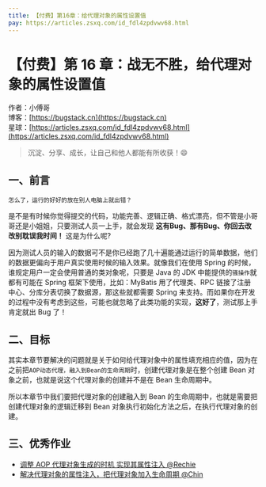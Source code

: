 ```yaml
---
title: 【付费】第16章：给代理对象的属性设置值
pay: https://articles.zsxq.com/id_fdl4zpdvwv68.html
---
```


# 【付费】第 16 章：战无不胜，给代理对象的属性设置值

作者：小傅哥
<br/>博客：[https://bugstack.cn](https://bugstack.cn)
<br/>星球：[https://articles.zsxq.com/id_fdl4zpdvwv68.html](https://articles.zsxq.com/id_fdl4zpdvwv68.html)

> 沉淀、分享、成长，让自己和他人都能有所收获！😄

## 一、前言

`怎么了，运行的好好的放在别人电脑上就出错？`

是不是有时候你觉得提交的代码，功能完善、逻辑正确、格式漂亮，但不管是小哥哥还是小姐姐，只要测试人员一上手，就会发现 **这有Bug、那有Bug、你回去改改别耽误我时间！** 这是为什么呢?

因为测试人员的输入的数据可不是你已经跑了几十遍能通过运行的简单数据，他们的数据更偏向于用户真实使用时候的输入效果。就像我们在使用 Spring 的时候，谁规定用户一定会使用普通的类对象呢，只要是 Java 的 JDK 中能提供的`骚操作`就都有可能在 Spring 框架下使用，比如：MyBatis 用了代理类、RPC 链接了注册中心、分库分表切换了数据源，那这些就都需要 Spring 来支持。而如果你在开发的过程中没有考虑到这些，可能也就忽略了此类功能的实现，**这好了**，测试那上手肯定就出 Bug 了！

## 二、目标

其实本章节要解决的问题就是关于如何给代理对象中的属性填充相应的值，因为在之前把`AOP动态代理，融入到Bean的生命周期`时，创建代理对象是在整个创建 Bean 对象之前，也就是说这个代理对象的创建并不是在 Bean 生命周期中。

所以本章节中我们要把代理对象的创建融入到 Bean 的生命周期中，也就是需要把创建代理对象的逻辑迁移到  Bean 对象执行初始化方法之后，在执行代理对象的创建。

## 三、优秀作业

- [调整 AOP 代理对象生成的时机 实现其属性注入 @Rechie](https://t.zsxq.com/06v7aIQRV)
- [解决代理对象的属性注入，把代理对象加入生命周期 @Chin](https://t.zsxq.com/06niaEAYz)